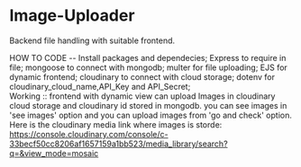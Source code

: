 # Image-Uploader
Backend file handling with suitable frontend.
<br>

HOW TO CODE --
Install packages and dependecies;
Express to require in file;
mongoose to connect with mongodb;
multer for file uploading;
EJS for dynamic frontend;
cloudinary to connect with cloud storage;
dotenv for cloudinary_cloud_name,API_Key and API_Secret;
<br>
Working ::
frontend with dynamic view can upload Images in cloudinary cloud storage and cloudinary id stored in mongodb. you can see images  in 'see images' option and you can upload images from 'go and check' option.
Here is the cloudinary media link where images is storde:
https://console.cloudinary.com/console/c-33becf50cc8206af1657159a1bb523/media_library/search?q=&view_mode=mosaic


